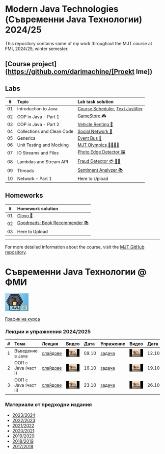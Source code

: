 
 # Modern Java Technologies (Съвременни Java Технологии) 2024/25
 This repository contains some of my work throughout the MJT course at FMI, 2024/25, winter semester.

## [Course project](https://github.com/darimachine/[Proekt Ime])

## Labs
| # | Topic | Lab task solution |
| - | :---- | :---------------- |
| 01 | Introduction to Java | [Course Scheduler](https://github.com/darimachine/Modern-Java-Technologies-FMI/tree/main/01.%20Introduction%20to%20Java/lab/01-course-scheduler), [Text Justifier](https://github.com/darimachine/Modern-Java-Technologies-FMI/tree/main/01.%20Introduction%20to%20Java/lab/02-text-justifier) |
| 02 | OOP in Java - Part 1 | [GameStore 🎮](https://github.com/darimachine/Modern-Java-Technologies-FMI/tree/main/02.%20OOP%20in%20Java%20-%20Part%201/lab) |
| 03 | OOP in Java - Part 2 | [Vehicle Renting 🚗](https://github.com/darimachine/Modern-Java-Technologies-FMI/tree/main/03.%20OOP%20In%20Java%20-%20Part%202/lab) |
| 04 | Collections and Clean Code | [Social Network 💬](https://github.com/darimachine/Modern-Java-Technologies-FMI/tree/main/04.%20Collections%20and%20Clean%20Code/lab) |
| 05 | Generics | [Event Bus 🔔](https://github.com/darimachine/Modern-Java-Technologies-FMI/tree/main/05.%20Generics/lab) |
| 06 | Unit Testing and Mocking | [MJT Olympics 🏃‍🏊‍🚴‍🏅](https://github.com/darimachine/Modern-Java-Technologies-FMI/tree/main/06.%20Unit%20Testing%20and%20Mocking/lab)|
| 07 | IO Streams and Files | [Photo Edge Detector 🖼️](https://github.com/darimachine/Modern-Java-Technologies-FMI/tree/main/07.%20IO%20Streams%20and%20Files/lab) |
| 08 | Lambdas and Stream API | [Fraud Detector 💳 🕵️‍♂️](https://github.com/darimachine/Modern-Java-Technologies-FMI/tree/main/08.%20Lambdas%20and%20Stream%20API/lab) |
| 09 | Threads | [Sentiment Analyzer 📚](https://github.com/darimachine/Modern-Java-Technologies-FMI/tree/main/09.%20Threads/lab) |
| 10 | Network - Part 1 | Here to Upload |

## Homeworks
| # | Homework solution |
| - | :---------------- |
| 01 | [Glovo 🚚](https://github.com/darimachine/Modern-Java-Technologies-FMI/tree/main/Homeworks/Homework%201) |
| 02 | [Goodreads: Book Recommender 📚](https://github.com/darimachine/Modern-Java-Technologies-FMI/tree/main/Homeworks/Homework%202) |
| 03 | Here to Upload |

---
 For more detailed information about the course, visit the [MJT GitHub repository](https://github.com/fmi/java-course).
# Съвременни Java Технологии @ ФМИ

<img src="web/images/java-23.png"  width="15%" height="15%">

[График на курса](https://github.com/fmi/java-course/tree/master/docs/00-schedule)

### Лекции и упражнения 2024/2025

| # | Тема | Лекция | Видео | Дата | Упражение | Видео | Дата |
| - | :--- | :----- | :---- | :--- | :-------- | :---- | :--- |
| 1 | Въведение в Java | [слайдове](https://fmi.github.io/java-course/01-intro-to-java/lecture/slides.html) | [![Video](web/images/mjt-on-youtube.png)](https://youtu.be/X1bh5oAggsQ) | 09.10 | [задача](https://github.com/fmi/java-course/tree/master/01-intro-to-java/lab) | [![Video](web/images/mjt-on-youtube.png)](https://youtu.be/Bs3v6fr_qHk) | 12.10 |
| 2 | ООП с Java (част I) | [слайдове](https://fmi.github.io/java-course/02-oop-in-java-i/lecture/slides.html) | [![Video](web/images/mjt-on-youtube.png)](https://youtu.be/nUqYohPFCfE) | 16.10 | [задача](https://github.com/darimachine/Modern-Java-Technologies-FMI/tree/main/02.%20OOP%20in%20Java%20-%20Part%201/lab) | [![Video](web/images/mjt-on-youtube.png)](https://youtu.be/XMIRX9M9zmI) | 19.10 |
| 3 | ООП с Java (част II) | [слайдове](https://fmi.github.io/java-course/03-oop-in-java-ii/lecture/slides.html) | [![Video](web/images/mjt-on-youtube.png)](https://youtu.be/BwdJJoqO798) | 23.10 | [задача](https://github.com/darimachine/Modern-Java-Technologies-FMI/tree/main/03.%20OOP%20In%20Java%20-%20Part%202/lab) | [![Video](web/images/mjt-on-youtube.png)](https://youtu.be/Un5xsZj_5ug) | 26.10 |

### Материали от предходни издания

- [2023/2024](https://github.com/fmi/java-course/tree/mjt-2023-2024)
- [2022/2023](https://github.com/fmi/java-course/tree/mjt-2022-2023)
- [2021/2022](https://github.com/fmi/java-course/tree/mjt-2021-2022)
- [2020/2021](https://github.com/fmi/java-course/tree/mjt-2020-2021)
- [2019/2020](https://github.com/fmi/java-course/tree/mjt-2019-2020)
- [2018/2019](https://github.com/fmi/java-course/tree/mjt-2018-2019)
- [2017/2018](https://github.com/fmi/java-course/tree/mjt-2017-2018)
